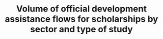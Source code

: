 ---
title: >-
  Volume  of  official  development  assistance  flows  for  scholarships  by  sector  and  type  of  study
permalink: /4-b-1/
sdg_goal: 4
layout: indicator
indicator: 4.b.1
indicator_variable: i4_b_1_total
graph: bar
graph_type_description: Bar  graph
graph_status_notes: Graphed
variable_description: null
variable_notes: null
un_designated_tier: '1'
un_custodial_agency: 'OECD  (Partnering  Agencies:  UNESCO-UIS)'
target_id: 4.b
has_metadata: true
rationale_interpretation: 'http://www.oecd.org/investment/stats/44479737.pdf'
goal_meta_link: 'http://unstats.un.org/sdgs/files/metadata-compilation/Metadata-Goal-4.pdf'
goal_meta_link_page: 14
indicator_name: >-
  Volume  of  official  development  assistance  flows  for  scholarships  by  sector  and  type  of  study
target: >-
  By  2020,  substantially  expand  globally  the  number  of  scholarships  available  to  developing  countries,  in  particular  least  developed  countries,  small  island  developing  States  and  African  countries,  for  enrolment  in  higher  education,  including  vocational  training  and  information  and  communications  technology,  technical,  engineering  and  scientific  programmes,  in  developed  countries  and  other  developing  countries.
indicator_definition: Total  net  official  development  assistance  (ODA
method_of_computation: >-
  http://www.oecd.org/dac/dac-glossary.htm#ODA)  for  scholarships  and  student  costs  in  donor  countries  (types  of  aid
source_title: null
source_notes: null
published: true
actual_indicator_available: USAID  assistance  for  education  development  assistance
actual_indicator_available_description: "USAID  programs  are  focused  on:  Improving  reading  skills  in  primary  schools;  Strengthening  higher  education  and  workforce  development  programs;Expanding  access  to  education  in  regions  witnessing  crisis  and  conflict;  and  Fostering  innovation  in  education  through  All  Children  Reading.  Variable  Label  i4_b_1_total\tDevelopment  assistance,  total  education  i4_b_1_basic\tDevelopment  assistance,  basic  education  i4_b_1_higher\tDevelopment  assistance,  higher  education"
us_method_of_computation: Data  available  from  budget  documents.
periodicity: Annual
time_period: 2013  to  2015
unit_of_measure: Dollar
disaggregation_categories: Basic  and  Higher  Education
disaggregation_geography: National
date_of_national_source_publication: March  2016
scheduled_update_by_national_source: March  2017
source_agency_staff_name: Tom  Snyder
source_agency_staff_email: tom.snyder@ed.gov
source_agency_survey_dataset: USAID
source_url: 'https://www.usaid.gov/education'
international_and_national_references: >-
  https://www.usaid.gov/results-and-data/budget-spending/congressional-budget-justification
date_metadata_updated: November  2016
graph_title: USAID  assistance  for  education  development  assistance  in  US  dollars  

---
